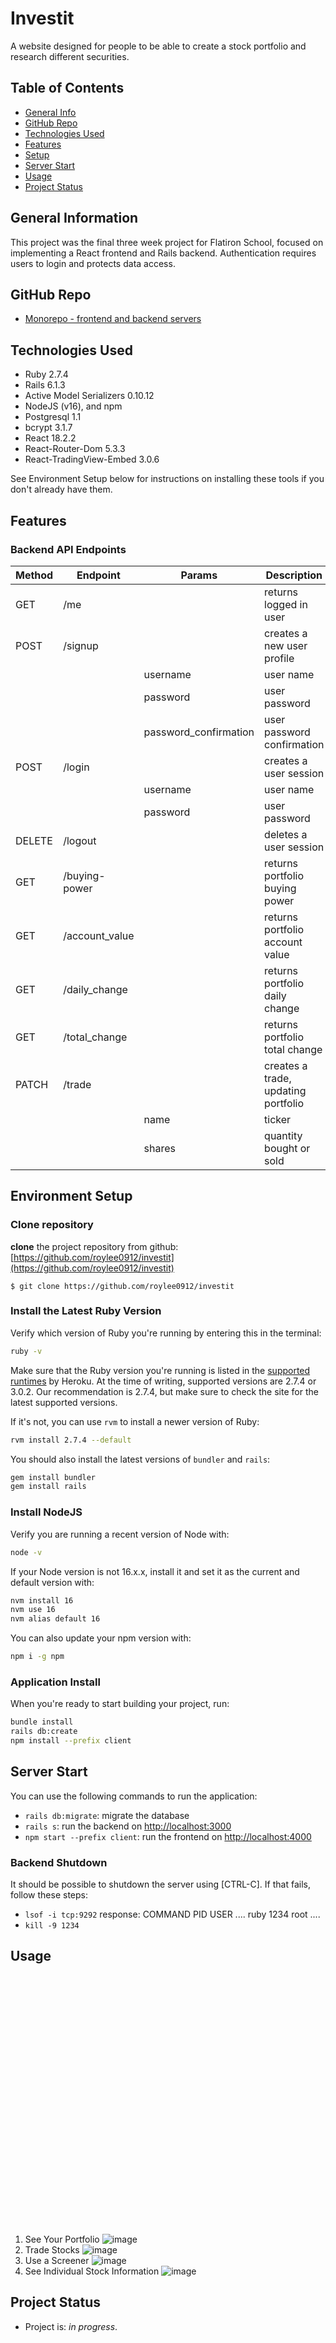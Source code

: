 # Investit
A website designed for people to be able to create a stock portfolio and research different securities.

## Table of Contents

- [General Info](#general-information)
- [GitHub Repo](#github-repo)
- [Technologies Used](#technologies-used)
- [Features](#features)
- [Setup](#setup)
- [Server Start](#server-start)
- [Usage](#usage)
- [Project Status](#project-status)


## General Information

This project was the final three week project for Flatiron School, focused on implementing a React frontend and Rails
backend. Authentication requires users to login and protects data access.

## GitHub Repo

- [Monorepo - frontend and backend servers](https://github.com/roylee0912/investit)

## Technologies Used

- Ruby 2.7.4
- Rails 6.1.3
- Active Model Serializers 0.10.12
- NodeJS (v16), and npm
- Postgresql 1.1
- bcrypt 3.1.7
- React 18.2.2
- React-Router-Dom 5.3.3
- React-TradingView-Embed 3.0.6

See Environment Setup below for instructions on installing these tools if you
don't already have them.

## Features

### Backend API Endpoints

| Method | Endpoint          | Params                | Description                                          |
| ------ | ----------------- | --------------------- | ---------------------------------------------------- |
| GET    | /me               |                       | returns logged in user                               |
| POST   | /signup           |                       | creates a new user profile                           |
|        |                   | username              | user name                                            |
|        |                   | password              | user password                                        |
|        |                   | password_confirmation | user password confirmation                           |
| POST   | /login            |                       | creates a user session                               |
|        |                   | username              | user name                                            |
|        |                   | password              | user password                                        |
| DELETE | /logout           |                       | deletes a user session                               |
| GET    | /buying-power     |                       | returns portfolio buying power                       |
| GET    | /account_value    |                       | returns portfolio account value                      |
| GET    | /daily_change     |                       | returns portfolio daily change                       |
| GET    | /total_change     |                       | returns portfolio total change                       |
| PATCH  | /trade            |                       | creates a trade, updating portfolio                  |
|        |                   | name                  | ticker                                               |
|        |                   | shares                | quantity bought or sold                              |


## Environment Setup

### Clone repository

**clone** the project repository from github: [https://github.com/roylee0912/investit](https://github.com/roylee0912/investit)

```console
$ git clone https://github.com/roylee0912/investit
```

### Install the Latest Ruby Version

Verify which version of Ruby you're running by entering this in the terminal:

```sh
ruby -v
```

Make sure that the Ruby version you're running is listed in the [supported
runtimes][] by Heroku. At the time of writing, supported versions are 
2.7.4 or 3.0.2. Our recommendation is 2.7.4, but make sure to check the site
for the latest supported versions.

If it's not, you can use `rvm` to install a newer version of Ruby:

```sh
rvm install 2.7.4 --default
```

You should also install the latest versions of `bundler` and `rails`:

```sh
gem install bundler
gem install rails
```

[supported runtimes]: https://devcenter.heroku.com/articles/ruby-support#supported-runtimes

### Install NodeJS

Verify you are running a recent version of Node with:

```sh
node -v
```

If your Node version is not 16.x.x, install it and set it as the current and
default version with:

```sh
nvm install 16
nvm use 16
nvm alias default 16
```

You can also update your npm version with:

```sh
npm i -g npm
```

### Application Install

When you're ready to start building your project, run:

```sh
bundle install
rails db:create
npm install --prefix client
```

## Server Start

You can use the following commands to run the application:

- `rails db:migrate`: migrate the database
- `rails s`: run the backend on [http://localhost:3000](http://localhost:3000)
- `npm start --prefix client`: run the frontend on
  [http://localhost:4000](http://localhost:4000)

### Backend Shutdown

It should be possible to shutdown the server using [CTRL-C]. If that fails, follow these steps:

- `lsof -i tcp:9292`
  response:
  COMMAND PID USER ....
  ruby 1234 root ....
- `kill -9 1234`

## Usage

<div style="width:400px ; height:400px">



</div>

1. See Your Portfolio
![image](https://user-images.githubusercontent.com/60560932/202210032-398564d3-fd42-4670-993c-5032683a54bd.png)
2. Trade Stocks
![image](https://user-images.githubusercontent.com/60560932/202210262-66eda684-eec1-43e7-9594-a0764ddfebb4.png)
3. Use a Screener
![image](https://user-images.githubusercontent.com/60560932/202210339-854e0dfd-cb9c-4414-b2cd-3cc6df2d0ac2.png)
4. See Individual Stock Information
![image](https://user-images.githubusercontent.com/60560932/202210407-1bd11cb8-73eb-42bd-a7c0-a5ba431599e6.png)


## Project Status

- Project is: _in progress_.
